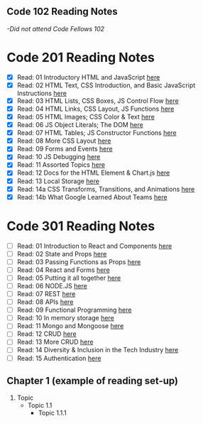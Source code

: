 ## Code 102 Reading Notes
_-Did not attend Code Fellows 102_

# Code 201 Reading Notes
- [X] Read: 01 Introductory HTML and JavaScript [here](201-notes/class-01.md)
- [X] Read: 02 HTML Text, CSS Introduction, and Basic JavaScript Instructions [here](201-notes/class-02.md)
- [X] Read: 03 HTML Lists, CSS Boxes, JS Control Flow [here](201-notes/class-03.md)
- [X] Read: 04 HTML Links, CSS Layout, JS Functions [here](201-notes/class-04.md)
- [X] Read: 05 HTML Images; CSS Color & Text [here](201-notes/class-05.md)
- [X] Read: 06 JS Object Literals; The DOM [here](201-notes/class-06.md)
- [X] Read: 07 HTML Tables; JS Constructor Functions [here](201-notes/class-07.md)
- [X] Read: 08 More CSS Layout [here](201-notes/class-08.md)
- [X] Read: 09 Forms and Events [here](201-notes/class-09.md)
- [X] Read: 10 JS Debugging [here](201-notes/class-10.md)
- [X] Read: 11 Assorted Topics [here](201-notes/class-11.md)
- [X] Read: 12 Docs for the HTML Element & Chart.js [here](201-notes/class-12.md)
- [X] Read: 13 Local Storage [here](201-notes/class-13.md)
- [X] Read: 14a CSS Transforms, Transitions, and Animations [here](201-notes/class-14a.md)
- [X] Read: 14b What Google Learned About Teams [here](201-notes/class-14b.md)

# Code 301 Reading Notes
- [ ] Read: 01 Introduction to React and Components [here](301-notes/class-01.md)
- [ ] Read: 02 State and Props [here](301-notes/class-02.md)
- [ ] Read: 03 Passing Functions as Props [here](301-notes/class-03.md)
- [ ] Read: 04 React and Forms [here](301-notes/class-04.md)
- [ ] Read: 05 Putting it all together [here](301-notes/class-05.md)
- [ ] Read: 06 NODE.JS [here](301-notes/class-06.md)
- [ ] Read: 07 REST [here](301-notes/class-07.md)
- [ ] Read: 08 APIs [here](301-notes/class-08.md)
- [ ] Read: 09 Functional Programming [here](301-notes/class-09.md)
- [ ] Read: 10 In memory storage [here](301-notes/class-10.md)
- [ ] Read: 11 Mongo and Mongoose [here](301-notes/class-11.md)
- [ ] Read: 12 CRUD [here](301-notes/class-12.md)
- [ ] Read: 13 More CRUD [here](301-notes/class-13.md)
- [ ] Read: 14 Diversity & Inclusion in the Tech Industry [here](301-notes/class-14.md)
- [ ] Read: 15 Authentication [here](301-notes/class-15.md)

## Chapter 1 (example of reading set-up)
1. Topic
   - Topic 1.1
     - Topic 1.1.1
